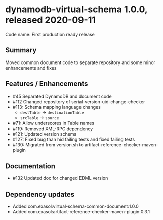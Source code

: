 # dynamodb-virtual-schema 1.0.0, released 2020-09-11
 
Code name: First production ready release
 
## Summary

Moved common document code to separate repository and some minor enhancements and fixes

## Features / Enhancements
 
* #45 Separated DynamoDB and document code 
* #112 Changed repository of serial-version-uid-change-checker
* #113: Schema mapping language changes
    * `destTable` -> `destinationTable`
    * `srcTable` -> `source`
* #71: Allow underscores in Table names
* #119: Removed XML-RPC dependency 
* #121: Updated version schema
* #127: Fixed bug than hid failing tests and fixed failing tests
* #130: Migrated from version.sh to artifact-reference-checker-maven-plugin

## Documentation

* #132 Updated doc for changed EDML version

## Dependency updates

* Added com.exasol:virtual-schema-common-document:1.0.0
* Added com.exasol:artifact-reference-checker-maven-plugin:0.3.1